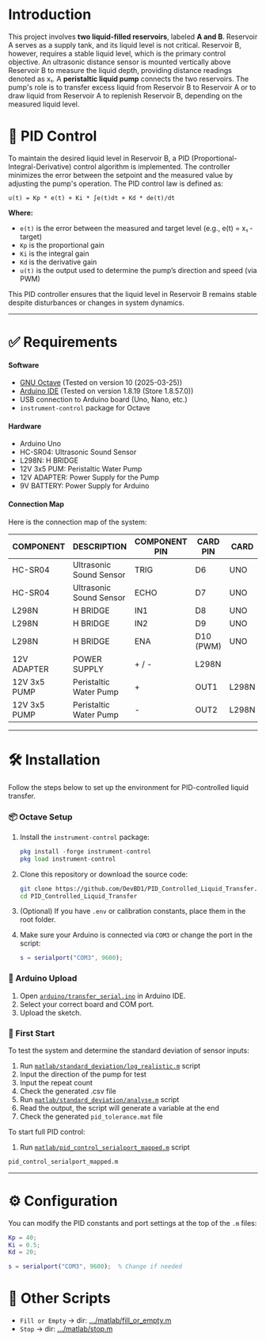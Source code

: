 # Introduction

This project involves **two liquid-filled reservoirs**, labeled **A and B**. Reservoir A serves as a supply tank, and its liquid level is not critical. Reservoir B, however, requires a stable liquid level, which is the primary control objective. An ultrasonic distance sensor is mounted vertically above Reservoir B to measure the liquid depth, providing distance readings denoted as x₁. A **peristaltic liquid pump** connects the two reservoirs. The pump's role is to transfer excess liquid from Reservoir B to Reservoir A or to draw liquid from Reservoir A to replenish Reservoir B, depending on the measured liquid level.

# 📐 PID Control
To maintain the desired liquid level in Reservoir B, a PID (Proportional-Integral-Derivative) control algorithm is implemented. The controller minimizes the error between the setpoint and the measured value by adjusting the pump's operation. 
The PID control law is defined as:

```
u(t) = Kp * e(t) + Ki * ∫e(t)dt + Kd * de(t)/dt
```

**Where:**
- ```e(t)``` is the error between the measured and target level (e.g., e(t) = x₁ - target)
- ```Kp``` is the proportional gain
- ```Ki``` is the integral gain
- ```Kd``` is the derivative gain
- ```u(t)``` is the output used to determine the pump’s direction and speed (via PWM)

This PID controller ensures that the liquid level in Reservoir B remains stable despite disturbances or changes in system dynamics.

---
# ✅ Requirements

#### Software
- [GNU Octave](https://www.gnu.org/software/octave/) (Tested on version 10 (2025-03-25))
- [Arduino IDE](https://www.arduino.cc/en/software) (Tested on version 1.8.19 (Store 1.8.57.0))
- USB connection to Arduino board (Uno, Nano, etc.)
- `instrument-control` package for Octave

#### Hardware
- Arduino Uno
- HC-SR04:  Ultrasonic Sound Sensor
- L298N: H BRIDGE
- 12V 3x5 PUM: Peristaltic Water Pump
- 12V ADAPTER: Power Supply for the Pump
- 9V BATTERY: Power Supply for Arduino

#### Connection Map
Here is the connection map of the system:

COMPONENT | DESCRIPTION | COMPONENT PIN | CARD PIN | CARD
--- | --- | --- | --- | ---
HC-SR04 | Ultrasonic Sound Sensor | TRIG | D6 | UNO
HC-SR04 | Ultrasonic Sound Sensor | ECHO | D7 | UNO
L298N | H BRIDGE | IN1 | D8 | UNO
L298N | H BRIDGE | IN2 | D9 | UNO
L298N | H BRIDGE | ENA | D10 (PWM) | UNO
12V ADAPTER | POWER SUPPLY | + / - | L298N
12V 3x5 PUMP | Peristaltic Water Pump | + | OUT1 | L298N
12V 3x5 PUMP | Peristaltic Water Pump | - | OUT2 | L298N

---
# 🛠️ Installation 
Follow the steps below to set up the environment for PID-controlled liquid transfer.

### 📦 Octave Setup

1. Install the `instrument-control` package:

   ```octave
   pkg install -forge instrument-control
   pkg load instrument-control
   ```

2. Clone this repository or download the source code:

   ```bash
   git clone https://github.com/DevBD1/PID_Controlled_Liquid_Transfer.git
   cd PID_Controlled_Liquid_Transfer
   ```

3. (Optional) If you have `.env` or calibration constants, place them in the root folder.

4. Make sure your Arduino is connected via `COM3` or change the port in the script:

   ```matlab
   s = serialport("COM3", 9600);
   ```

### 🔌 Arduino Upload

1. Open [`arduino/transfer_serial.ino`](https://github.com/DevBD1/PID_Controlled_Liquid_Transfer/blob/main/arduino/transfer_serial.ino) in Arduino IDE.
2. Select your correct board and COM port.
3. Upload the sketch.

### 🧪 First Start
To test the system and determine the standard deviation of sensor inputs:
1. Run [`matlab/standard_deviation/log_realistic.m`](https://github.com/DevBD1/PID_Controlled_Liquid_Transfer/blob/main/matlab/standard_deviation/log_realistic.m) script
2. Input the direction of the pump for test
3. Input the repeat count
4. Check the generated .csv file 
5. Run [`matlab/standard_deviation/analyse.m`](https://github.com/DevBD1/PID_Controlled_Liquid_Transfer/blob/main/matlab/standard_deviation/analyse.m) script
6. Read the output, the script will generate a variable at the end
7. Check the generated `pid_tolerance.mat` file

To start full PID control:
1. Run  [`matlab/pid_control_serialport_mapped.m`](https://github.com/DevBD1/PID_Controlled_Liquid_Transfer/blob/main/matlab/pid_control_serialport_mapped.m) script

```octave
pid_control_serialport_mapped.m
```

---

# ⚙️ Configuration
You can modify the PID constants and port settings at the top of the `.m` files:

```matlab
Kp = 40;
Ki = 0.5;
Kd = 20;

s = serialport("COM3", 9600);  % Change if needed
```

# 🧪 Other Scripts

- ```Fill or Empty``` -> dir: [.../matlab/fill_or_empty.m](https://github.com/DevBD1/PID_Controlled_Liquid_Transfer/blob/main/matlab/fill_or_empty.m)
- ```Stop``` -> dir: [.../matlab/stop.m](https://github.com/DevBD1/PID_Controlled_Liquid_Transfer/blob/main/matlab/stop.m)
